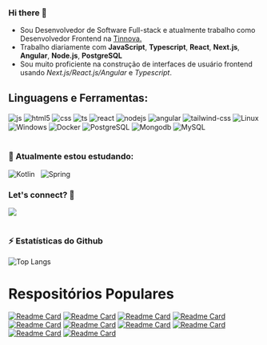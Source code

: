 ### Hi there 👋

+ Sou Desenvolvedor de Software Full-stack e atualmente trabalho como Desenvolvedor Frontend na [Tinnova.](http://www.tinnova.com.br/)
+ Trabalho diariamente com **JavaScript**, **Typescript**, **React**, **Next.js**, **Angular**, **Node.js**, **PostgreSQL**
+ Sou muito proficiente na construção de interfaces de usuário frontend usando *Next.js/React.js/Angular* e *Typescript*.

## Linguagens e Ferramentas:

<div style="display: inline_block">
  <img align="center" alt="js" src="https://img.shields.io/badge/JavaScript-F7DF1E?style=for-the-badge&logo=javascript&logoColor=black" />
  <img align="center" alt="html5" src="https://img.shields.io/badge/HTML5-E34F26?style=for-the-badge&logo=html5&logoColor=white" />
  <img align="center" alt="css" src="https://img.shields.io/badge/CSS3-1572B6?style=for-the-badge&logo=css3&logoColor=white" />
  <img align="center" alt="ts" src="https://img.shields.io/badge/TypeScript-007ACC?style=for-the-badge&logo=typescript&logoColor=white" />
  <img align="center" alt="react" src="https://img.shields.io/badge/React-20232A?style=for-the-badge&logo=react&logoColor=61DAFB" />
  <img align="center" alt="nodejs" src="https://img.shields.io/badge/Node.js-43853D?style=for-the-badge&logo=node.js&logoColor=white" />
  <img align="center" alt="angular" src="https://img.shields.io/badge/Angular-DD0031?style=for-the-badge&logo=angular&logoColor=white" />
  <img align="center" alt="tailwind-css" src="https://img.shields.io/badge/Tailwind_CSS-38B2AC?style=for-the-badge&logo=tailwind-css&logoColor=white" />
  <img align="center" alt="Linux" src="https://img.shields.io/badge/Linux-FCC624?style=for-the-badge&logo=linux&logoColor=black" />
  <img align="center" alt="Windows" src="https://img.shields.io/badge/Windows-0078D6?style=for-the-badge&logo=windows&logoColor=white" />
  <img align="center" alt="Docker" src="https://img.shields.io/badge/Docker-2CA5E0?style=for-the-badge&logo=docker&logoColor=white" />
  <img align="center" alt="PostgreSQL" src="https://img.shields.io/badge/PostgreSQL-316192?style=for-the-badge&logo=postgresql&logoColor=white" />
  <img align="center" alt="Mongodb" src="https://img.shields.io/badge/MongoDB-4EA94B?style=for-the-badge&logo=mongodb&logoColor=white" />
  <img align="center" alt="MySQL" src="https://img.shields.io/badge/MySQL-00000F?style=for-the-badge&logo=mysql&logoColor=white" />
</div>

<br/>

### 🚀 Atualmente estou estudando:</summary>

<img src="https://img.shields.io/badge/Kotlin-0095D5?&style=for-the-badge&logo=kotlin&logoColor=white" title="Kotlin" alt="Kotlin" /></code> &nbsp;
<img src="https://img.shields.io/badge/Spring-6DB33F?style=for-the-badge&logo=spring&logoColor=white" title="Spring" alt="Spring" /></code>
</p>

### Let's connect? 🤝

<a href="https://www.linkedin.com/in/manoelps/"><img src="https://img.shields.io/badge/LinkedIn-0077B5?style=for-the-badge&logo=linkedin&logoColor=white"/></a>

#

### ⚡ Estatísticas do Github</b></summary>

![Top Langs](https://github-readme-stats.vercel.app/api/top-langs/?username=manoelps&layout=compact)

# Respositórios Populares

[![Readme Card](https://github-readme-stats.vercel.app/api/pin/?username=manoelps&repo=Website-Aluguel-de-Carros-NextJS)](https://github.com/manoelps/Website-Aluguel-de-Carros-NextJS )
[![Readme Card](https://github-readme-stats.vercel.app/api/pin/?username=manoelps&repo=JWT-com-nodejs)](https://github.com/manoelps/JWT-com-nodejs)
[![Readme Card](https://github-readme-stats.vercel.app/api/pin/?username=manoelps&repo=JWT-com-nodejs-e-MySQL )](https://github.com/manoelps/JWT-com-nodejs-e-MySQL )
[![Readme Card](https://github-readme-stats.vercel.app/api/pin/?username=manoelps&repo=Brain-Agriculture-AdonisJS)](https://github.com/manoelps/Brain-Agriculture-AdonisJS)
[![Readme Card](https://github-readme-stats.vercel.app/api/pin/?username=manoelps&repo=Jogo-Organizar-Itens-NextJS)](https://github.com/manoelps/Jogo-Organizar-Itens-NextJS)
[![Readme Card](https://github-readme-stats.vercel.app/api/pin/?username=manoelps&repo=Jogo-da-Memoria-NextJS)](https://github.com/manoelps/Jogo-da-Memoria-NextJS)
[![Readme Card](https://github-readme-stats.vercel.app/api/pin/?username=manoelps&repo=Jogo-da-Forca-NextJS)](https://github.com/manoelps/Jogo-da-Forca-NextJS)
[![Readme Card](https://github-readme-stats.vercel.app/api/pin/?username=manoelps&repo=Jogo-Pedra-Papel-Tesoura-NextJS)](https://github.com/manoelps/Jogo-Pedra-Papel-Tesoura-NextJS)
[![Readme Card](https://github-readme-stats.vercel.app/api/pin/?username=manoelps&repo=Jogo-da-Velha-NextJS)](https://github.com/manoelps/Jogo-da-Velha-NextJS)
[![Readme Card](https://github-readme-stats.vercel.app/api/pin/?username=manoelps&repo=desafio-front-end-reactjs)](https://github.com/manoelps/desafio-front-end-reactjs)
